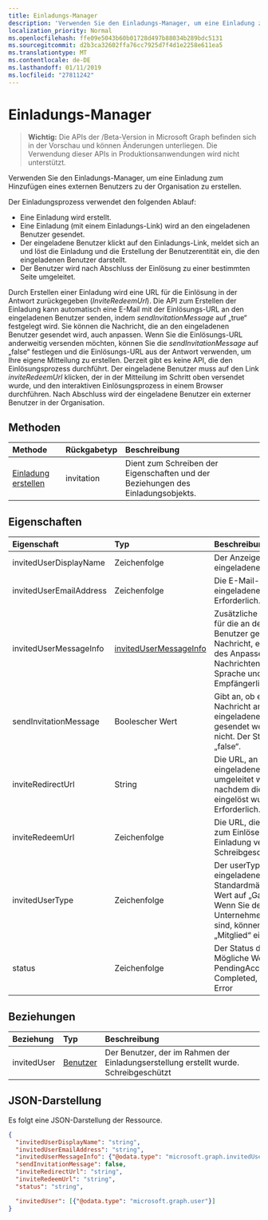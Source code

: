 ```yaml
---
title: Einladungs-Manager
description: 'Verwenden Sie den Einladungs-Manager, um eine Einladung zum Hinzufügen eines externen Benutzers zu der Organisation zu erstellen. '
localization_priority: Normal
ms.openlocfilehash: ffe09e5043b60b01728d497b88034b289bdc5131
ms.sourcegitcommit: d2b3ca32602ffa76cc7925d7f4d1e2258e611ea5
ms.translationtype: MT
ms.contentlocale: de-DE
ms.lasthandoff: 01/11/2019
ms.locfileid: "27811242"
---
```

# <a name="invitation-manager"></a>Einladungs-Manager

> **Wichtig:** Die APIs der /Beta-Version in Microsoft Graph befinden sich in der Vorschau und können Änderungen unterliegen. Die Verwendung dieser APIs in Produktionsanwendungen wird nicht unterstützt.

Verwenden Sie den Einladungs-Manager, um eine Einladung zum Hinzufügen eines externen Benutzers zu der Organisation zu erstellen. 

Der Einladungsprozess verwendet den folgenden Ablauf:

* Eine Einladung wird erstellt.
* Eine Einladung (mit einem Einladungs-Link) wird an den eingeladenen Benutzer gesendet.
* Der eingeladene Benutzer klickt auf den Einladungs-Link, meldet sich an und löst die Einladung und die Erstellung der Benutzerentität ein, die den eingeladenen Benutzer darstellt.
* Der Benutzer wird nach Abschluss der Einlösung zu einer bestimmten Seite umgeleitet.

Durch Erstellen einer Einladung wird eine URL für die Einlösung in der Antwort zurückgegeben (*InviteRedeemUrl*). Die API zum Erstellen der Einladung kann automatisch eine E-Mail mit der Einlösungs-URL an den eingeladenen Benutzer senden, indem *sendInvitationMessage* auf „true“ festgelegt wird. Sie können die Nachricht, die an den eingeladenen Benutzer gesendet wird, auch anpassen. Wenn Sie die Einlösungs-URL anderweitig versenden möchten, können Sie die *sendInvitationMessage* auf „false“ festlegen und die Einlösungs-URL aus der Antwort verwenden, um Ihre eigene Mitteilung zu erstellen. Derzeit gibt es keine API, die den Einlösungsprozess durchführt. Der eingeladene Benutzer muss auf den Link *inviteRedeemUrl* klicken, der in der Mitteilung im Schritt oben versendet wurde, und den interaktiven Einlösungsprozess in einem Browser durchführen. Nach Abschluss wird der eingeladene Benutzer ein externer Benutzer in der Organisation.


## <a name="methods"></a>Methoden
| Methode       | Rückgabetyp  |Beschreibung|
|:---------------|:--------|:----------|
|[Einladung erstellen](../api/invitation-post.md) | invitation | Dient zum Schreiben der Eigenschaften und der Beziehungen des Einladungsobjekts.|

## <a name="properties"></a>Eigenschaften
| Eigenschaft     | Typ   |Beschreibung|
|:---------------|:--------|:----------|
|invitedUserDisplayName|Zeichenfolge|Der Anzeigename des eingeladenen Benutzers.|
|invitedUserEmailAddress|Zeichenfolge|Die E-Mail-Adresse des eingeladenen Benutzers. Erforderlich. |
|invitedUserMessageInfo|[invitedUserMessageInfo](invitedusermessageinfo.md)|Zusätzliche Konfiguration für die an den eingeladenen Benutzer gesendete Nachricht, einschließlich des Anpassens des Nachrichtentexts, der Sprache und der Empfängerliste in CC.|
|sendInvitationMessage|Boolescher Wert|Gibt an, ob eine E-Mail-Nachricht an den eingeladenen Benutzer gesendet werden soll oder nicht. Der Standardwert ist „false“.|
|inviteRedirectUrl|String|Die URL, an die der eingeladene Benutzer umgeleitet werden sollte, nachdem die Einladung eingelöst wurde. Erforderlich. |
|inviteRedeemUrl|Zeichenfolge|Die URL, die der Benutzer zum Einlösen seiner Einladung verwenden kann. Schreibgeschützt|
|invitedUserType|Zeichenfolge|Der userType des eingeladenen Benutzers. Standardmäßig ist dieser Wert auf „Gast“ festgelegt. Wenn Sie der Unternehmensadministrator sind, können Sie ihn als „Mitglied“ einladen. |
|status|Zeichenfolge|Der Status der Einladung. Mögliche Werte: PendingAcceptance, Completed, InProgress und Error|

## <a name="relationships"></a>Beziehungen
| Beziehung | Typ   |Beschreibung|
|:---------------|:--------|:----------|
|invitedUser|[Benutzer](user.md)|Der Benutzer, der im Rahmen der Einladungserstellung erstellt wurde. Schreibgeschützt|

## <a name="json-representation"></a>JSON-Darstellung
Es folgt eine JSON-Darstellung der Ressource.

<!-- { "blockType": "resource", "@odata.type": "microsoft.graph.invitations" } -->
```json
{
  "invitedUserDisplayName": "string",
  "invitedUserEmailAddress": "string",
  "invitedUserMessageInfo": {"@odata.type": "microsoft.graph.invitedUserMessageInfo"},
  "sendInvitationMessage": false,
  "inviteRedirectUrl": "string",
  "inviteRedeemUrl": "string",
  "status": "string",

  "invitedUser": [{"@odata.type": "microsoft.graph.user"}]
}
```


<!-- uuid: 8fcb5dbc-d5aa-4681-8e31-b001d5168d79
2016-22-25 14:57:30 UTC -->
<!-- {
  "type": "#page.annotation",
  "description": "invitation resource",
  "keywords": "",
  "section": "documentation",
  "tocPath": ""
}-->
